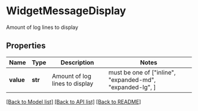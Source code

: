 # WidgetMessageDisplay

Amount of log lines to display

## Properties
Name | Type | Description | Notes
------------ | ------------- | ------------- | -------------
**value** | **str** | Amount of log lines to display |  must be one of ["inline", "expanded-md", "expanded-lg", ]

[[Back to Model list]](README.md#documentation-for-models) [[Back to API list]](README.md#documentation-for-api-endpoints) [[Back to README]](README.md)


